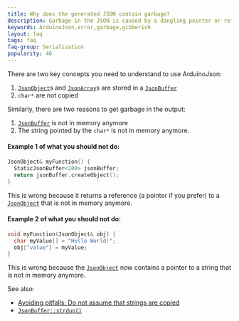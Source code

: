 ```yaml
---
title: Why does the generated JSON contain garbage?
description: Garbage in the JSON is caused by a dangling pointer or reference
keywords: ArduinoJson,error,garbage,gibberish
layout: faq
tags: faq
faq-group: Serialization
popularity: 46
---
```


There are two key concepts you need to understand to use ArduinoJson:

1. [`JsonObject`]({{site.baseurl}}/api/jsonobject/)s and [`JsonArray`]({{site.baseurl}}/api/jsonarray/)s are stored in a [`JsonBuffer`]({{site.baseurl}}/api/jsonbuffer/)
2. `char*` are not copied

Similarly, there are two reasons to get garbage in the output:

1. [`JsonBuffer`]({{site.baseurl}}/api/jsonbuffer/) is not in memory anymore
2. The string pointed by the `char*` is not in memory anymore.

#### Example 1 of what you should not do:

```c++
JsonObject& myFunction() {
  StaticJsonBuffer<200> jsonBuffer;
  return jsonBuffer.createObject();
}
```

This is wrong because it returns a reference (a pointer if you prefer) to a [`JsonObject`]({{site.baseurl}}/api/jsonobject/) that is not in memory anymore.

#### Example 2 of what you should not do:

```c++
void myFunction(JsonObject& obj) {
  char myValue[] = "Hello World!";
  obj["value"] = myValue;
}
```

This is wrong because the [`JsonObject`]({{site.baseurl}}/api/jsonobject/) now contains a pointer to a string that is not in memory anymore.

See also:

* [Avoiding pitfalls: Do not assume that strings are copied](https://github.com/bblanchon/ArduinoJson/wiki/Avoiding-pitfalls#6-do-not-assume-that-strings-are-copied)
* [`JsonBuffer::strdup()`]({{site.baseurl}}/api/jsonbuffer/strdup/)